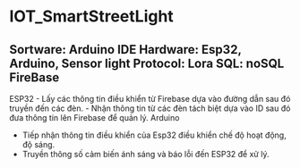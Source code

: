 # IOT_SmartStreetLight
Sortware: Arduino IDE
Hardware: Esp32, Arduino, Sensor light
Protocol: Lora 
SQL: noSQL FireBase
 ----------------------------------------------
 ESP32
    - Lấy các thông tin điều khiển từ Firebase dựa vào đường dẫn sau đó truyền đến các đèn.
    - Nhận thông tin từ các đèn tách biệt dựa vào ID sau đó đưa thông tin lên Firebase để quản lý.
 Arduino 
   - Tiếp nhận thông tin điều khiển của Esp32 điều khiển chế độ hoạt động, độ sáng. 
   - Truyền thông số cảm biến ánh sáng và báo lỗi đến ESP32 để xử lý.
